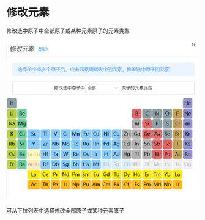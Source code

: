# 修改元素

修改选中原子中全部原子或某种元素原子的元素类型

![modify_element](.././nested/qstudio_modify_element.png)

可从下拉列表中选择修改全部原子或某种元素原子